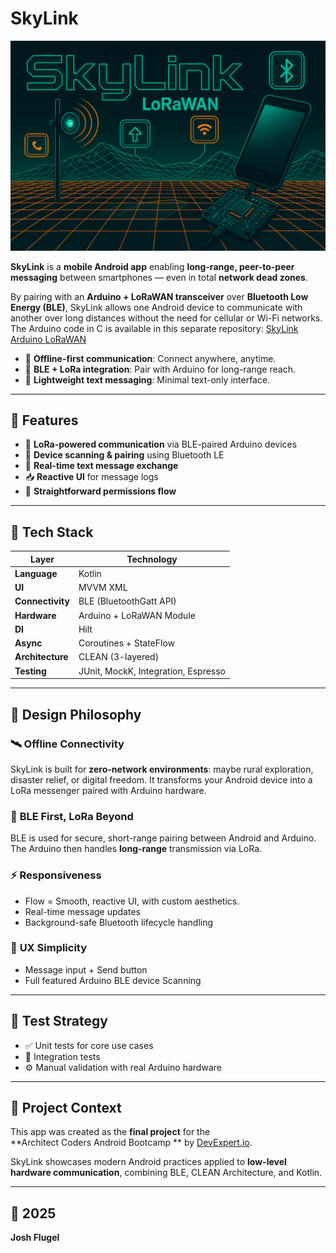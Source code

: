 # SkyLink 

![SkyLink Banner](app/src/main/res/drawable/skylink_vintage.png)

**SkyLink** is a **mobile Android app** enabling **long-range, peer-to-peer messaging** between smartphones — even in total **network dead zones**.

By pairing with an **Arduino + LoRaWAN transceiver** over **Bluetooth Low Energy (BLE)**, SkyLink allows one Android device to communicate with another over long distances without the need for cellular or Wi-Fi networks.
The Arduino code in C is available in this separate repository: [SkyLink Arduino LoRaWAN](https://github.com/joshflugel/Arduino_LoRa_Bluetooth_Wireless_Bridge_For_Android)

- 📶 **Offline-first communication**: Connect anywhere, anytime.
- 🔗 **BLE + LoRa integration**: Pair with Arduino for long-range reach.
- 💬 **Lightweight text messaging**: Minimal text-only interface.

---

## 🧠 Features

- 📡 **LoRa-powered communication** via BLE-paired Arduino devices
- 🔗 **Device scanning & pairing** using Bluetooth LE
- 💬 **Real-time text message exchange**
- 📥 **Reactive UI** for message logs
- 🔐 **Straightforward permissions flow**

---

## 🧱 Tech Stack

| Layer        | Technology |
|--------------|------------|
| **Language** | Kotlin |
| **UI**       | MVVM XML |
| **Connectivity** | BLE (BluetoothGatt API) |
| **Hardware** | Arduino + LoRaWAN Module |
| **DI**       | Hilt |
| **Async**    | Coroutines + StateFlow |
| **Architecture** | CLEAN (3-layered) |
| **Testing**  | JUnit, MockK, Integration, Espresso |

---

## 🎨 Design Philosophy

### 🛰️ **Offline Connectivity**
SkyLink is built for **zero-network environments**: maybe rural exploration, disaster relief, or digital freedom. It transforms your Android device into a LoRa messenger paired with Arduino hardware.

### 🔗 **BLE First, LoRa Beyond**
BLE is used for secure, short-range pairing between Android and Arduino. The Arduino then handles **long-range** transmission via LoRa.

### ⚡ **Responsiveness**
- Flow = Smooth, reactive UI, with custom aesthetics.
- Real-time message updates
- Background-safe Bluetooth lifecycle handling

### 🧭 **UX Simplicity**
- Message input + Send button
- Full featured Arduino BLE device Scanning

---

## 🧪 Test Strategy 

- ✅ Unit tests for core use cases
- 🔄 Integration tests 
- ⚙️ Manual validation with real Arduino hardware

---

## 📜 Project Context

This app was created as the **final project** for the  
**Architect Coders Android Bootcamp ** by [DevExpert.io](https://devexpert.io).



SkyLink showcases modern Android practices applied to **low-level hardware communication**, combining BLE, CLEAN Architecture, and Kotlin.

---

## 📆 2025  
**Josh Flugel**
